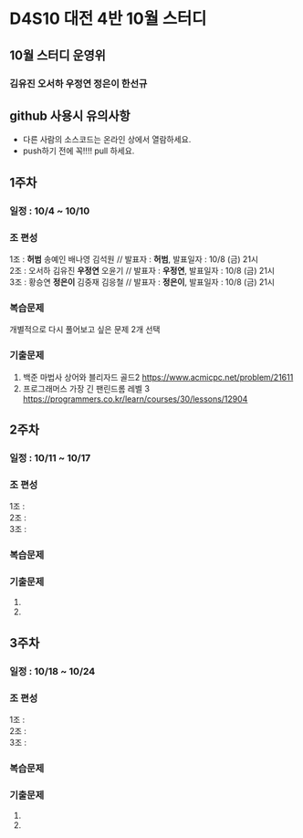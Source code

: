 # D4S10 대전 4반 10월 스터디 

## 10월 스터디 운영위
### 김유진 오서하 우정연 정은이 한선규

## github 사용시 유의사항
* 다른 사람의 소스코드는 온라인 상에서 열람하세요.
* push하기 전에 꼭!!!! pull 하세요. 


## 1주차
### 일정 : 10/4 ~ 10/10
### 조 편성
1조 : **허범** 송예인 배나영 김석원 // 발표자 : **허범**, 발표일자 : 10/8 (금) 21시  
2조 : 오서하 김유진 **우정연** 오윤기 // 발표자 : **우정연**, 발표일자 : 10/8 (금) 21시  
3조 : 황승연 **정은이** 김중재 김응철 // 발표자 : **정은이**, 발표일자 : 10/8 (금) 21시  

### 복습문제
개별적으로 다시 풀어보고 싶은 문제 2개 선택  

### 기출문제
1. 백준 마법사 상어와 블리자드 골드2 https://www.acmicpc.net/problem/21611
2. 프로그래머스 가장 긴 팬린드롬 레벨 3 https://programmers.co.kr/learn/courses/30/lessons/12904

## 2주차
### 일정 : 10/11 ~ 10/17
### 조 편성
1조 :   
2조 :   
3조 :   

### 복습문제

### 기출문제
1.   
2.   

## 3주차
### 일정 : 10/18 ~ 10/24
### 조 편성
1조 :   
2조 :   
3조 :   

### 복습문제

### 기출문제  
1.   
2.   
